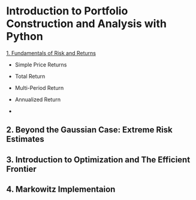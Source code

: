 # Introduction to Portfolio Construction and Analysis with Python

[1. Fundamentals of Risk and Returns](Fundamentals_of_Risk_and_Returns.ipynb)
  - Simple Price Returns
  - Total Return
  - Multi-Period Return
  - Annualized Return
  
  - 
## 2. Beyond the Gaussian Case: Extreme Risk Estimates
## 3. Introduction to Optimization and The Efficient Frontier
## 4. Markowitz Implementaion
